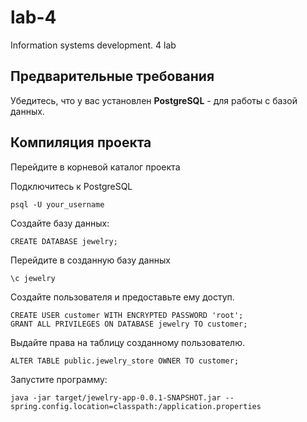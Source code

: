 # lab-4
Information systems development. 4 lab

## Предварительные требования
Убедитесь, что у вас установлен **PostgreSQL** - для работы с базой данных.
## Компиляция проекта
Перейдите в корневой каталог проекта

Подключитесь к PostgreSQL
```
psql -U your_username
```

Создайте базу данных:
```
CREATE DATABASE jewelry;
```

Перейдите в созданную базу данных
```
\c jewelry
```

Создайте пользователя и предоставьте ему доступ.
```
CREATE USER customer WITH ENCRYPTED PASSWORD 'root';
GRANT ALL PRIVILEGES ON DATABASE jewelry TO customer;
```

Выдайте права на таблицу созданному пользователю.
```
ALTER TABLE public.jewelry_store OWNER TO customer;
```

Запустите программу:
```
java -jar target/jewelry-app-0.0.1-SNAPSHOT.jar --spring.config.location=classpath:/application.properties
```

